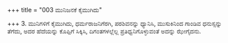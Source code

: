 +++
title = "003 ಮುನಿಜನಕೆ ಕೈಮುಗಿದು"

+++
3. ಮುನಿಗಳಿಗೆ ಕೈಮುಗಿದು, ಧರ್ಮರಾಜನಿಗೆರಗಿ, ಪರಶಿವನನ್ನು ಧ್ಯಾನಿಸಿ, ಮುಸುಕಿನಿಂದ  ಗಾಂಡಿವ ಧನುಸ್ಸನ್ನು ತೆಗೆದು, ಅದರ ಹೆದೆಯನ್ನು ಕೊಪ್ಪಿಗೆ ಸಿಕ್ಕಿಸಿ, ದಿಗಂತಗಳಲ್ಲೆಲ್ಲ ಪ್ರತಿಧ್ವನಿಗೊಳ್ಳುವಂತೆ ಅದನ್ನು ಝೇಗೈದನು.